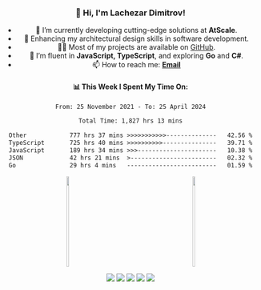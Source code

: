 <div align="center">

<h3>👋 Hi, I'm Lachezar Dimitrov!</h3>

- 🔭 I’m currently developing cutting-edge solutions at **AtScale**.
- 🌱 Enhancing my architectural design skills in software development.
- 👨‍💻 Most of my projects are available on [GitHub](https://github.com/lachezar-dimitrov).
- 🚀 I’m fluent in **JavaScript, TypeScript**, and exploring **Go** and **C#**.
- 📫 How to reach me: **[Email](mailto:your-email@example.com)**

<h4>📊 This Week I Spent My Time On:</h4>
<div width="50%">

<!--START_SECTION:waka-->

```txt
From: 25 November 2021 - To: 25 April 2024

Total Time: 1,827 hrs 13 mins

Other            777 hrs 37 mins >>>>>>>>>>>--------------   42.56 %
TypeScript       725 hrs 40 mins >>>>>>>>>>---------------   39.71 %
JavaScript       189 hrs 34 mins >>>----------------------   10.38 %
JSON             42 hrs 21 mins  >------------------------   02.32 %
Go               29 hrs 4 mins   -------------------------   01.59 %

```

<!--END_SECTION:waka-->

<div style="display: flex; flex-direction: row; justify-content: space-around; align-items: center;">
  <a href="https://github.com/anuraghazra/github-readme-stats">
    <img src="https://github-readme-stats.vercel.app/api/top-langs/?username=lachezar-dimitrov&layout=compact&theme=dark&card_width=445&langs_count=10" style="width: 50%; height: 180px;" />
  </a>
  <a href="https://github.com/anuraghazra/convoychat">
    <img src="https://github-readme-stats.vercel.app/api?username=lachezar-dimitrov&theme=dark&show_icons=true&count_private=true&include_all_commits=true" style="width: 50%; height: 180px;" />
  </a>
</div>

![](http://github-profile-summary-cards.vercel.app/api/cards/profile-details?username=lachezar-dimitrov&theme=monokai)
![](http://github-profile-summary-cards.vercel.app/api/cards/repos-per-language?username=lachezar-dimitrov&theme=monokai)
![](http://github-profile-summary-cards.vercel.app/api/cards/most-commit-language?username=lachezar-dimitrov&theme=monokai)
![](http://github-profile-summary-cards.vercel.app/api/cards/stats?username=lachezar-dimitrov&theme=monokai)
![](http://github-profile-summary-cards.vercel.app/api/cards/productive-time?username=lachezar-dimitrov&theme=monokai&utcOffset=8)
